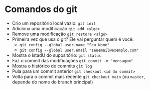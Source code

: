 # Comandos do git

- Crio um repositório local vazio: `git init`
- Adiciona uma modificação `git add <algo>`
- Remove uma modificação `git restore <algo>`
- Primeira vez que usa o git? Ele vai perguntar quem é você:
  - `git config --global user.name "Seu Nome"`
  - `git config --global user.email "seuemail@exemplo.com"`
- Mostra o IstadU do supositório: `git status`
- Faz o commit das modificações `git commit -m "mensagem"`
- Mostra o histórico de commits `git log`
- Pula para um commit anterior `git checkout <id do commit>`
- Volta para o commit mais recente `git checkout main` (ou `master`, depende
    do nome do branch principal)
